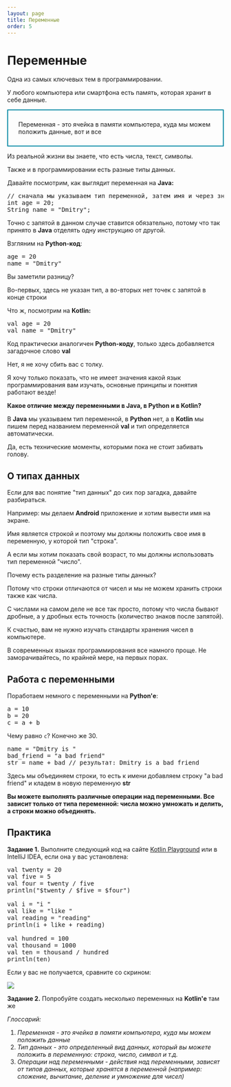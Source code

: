 ```yaml
---
layout: page
title: Переменные
order: 5
---
```


# Переменные

Одна из самых ключевых тем в программировании.

У любого компьютера или смартфона есть память, которая хранит в себе данные.

<div style="border: 2px solid #0085A1; padding: 24px">Переменная - это ячейка в памяти компьютера, куда мы можем положить данные, вот и все</div>

Из реальной жизни вы знаете, что есть числа, текст, символы.

Также и в программировании есть разные типы данных.

Давайте посмотрим, как выглядит переменная на **Java:**

<pre class="prettyprint">
// сначала мы указываем тип переменной, затем имя и через знак равенства присваиваем значение
int age = 20;
String name = "Dmitry";
</pre>

Точно с запятой в данном случае ставится обязательно, потому что так принято в **Java** отделять одну инструкцию от другой.

Взгляним на **Python-код**:

<pre class="prettyprint lang-python">
age = 20
name = "Dmitry"
</pre>

Вы заметили разницу?

Во-первых, здесь не указан тип, а во-вторых нет точек с запятой в конце строки

Что ж, посмотрим на **Kotlin:**

<pre class="prettyprint lang-kotlin">
val age = 20
val name = "Dmitry"
</pre>

Код практически аналогичен **Python-коду**, только здесь добавляется загадочное слово **val**

Нет, я не хочу сбить вас с толку.

Я хочу только показать, что не имеет значения какой язык программирования вам изучать, основные принципы и понятия работают везде!

**Какое отличие между переменными в Java, в Python и в Kotlin?**

В **Java** мы указываем тип переменной, в **Python** нет, а в **Kotlin** мы пишем перед названием переменной **val** и тип определяется автоматически.

Да, есть технические моменты, которыми пока не стоит забивать голову.

## О типах данных

Если для вас понятие "тип данных" до сих пор загадка, давайте разбираться.

Например: мы делаем **Android** приложение и хотим вывести имя на экране.

Имя является строкой и поэтому мы должны положить свое имя в переменную, у которой тип "строка".

А если мы хотим показать свой возраст, то мы должны использовать тип переменной "число".

Почему есть разделение на разные типы данных? 

Потому что строки отличаются от чисел и мы не можем хранить строки также как числа.

С числами на самом деле не все так просто, потому что числа бывают дробные, а у дробных есть точность (количество знаков после запятой).

К счастью, вам не нужно изучать стандарты хранения чисел в компьютере.

В современных языках программирования все намного проще. Не заморачивайтесь, по крайней мере, на первых порах.

## Работа с переменными

Поработаем немного с переменными на **Python'е**:

<pre class="prettyprint lang-python">
a = 10
b = 20
c = a + b
</pre>

Чему равно <code>c</code>? Конечно же 30.

<pre class="prettyprint lang-python">
name = "Dmitry is "
bad_friend = "a bad friend"
str = name + bad // результат: Dmitry is a bad friend
</pre>

Здесь мы объединяем строки, то есть к имени добавляем строку "a bad friend" и кладем в новую переменную **str**

**Вы можете выполнять различные операции над переменными. Все зависит только от типа переменной: числа можно умножать и делить, а строки можно объединять.**

## Практика

**Задание 1.** Выполните следующий код на сайте <a href="https://play.kotlinlang.org/" class="markdown-link">Kotlin Playground</a> или в IntelliJ IDEA, если она у вас установлена:

<pre class="prettyprint lang-kotlin">
val twenty = 20
val five = 5
val four = twenty / five
println("$twenty / $five = $four")

val i = "i "
val like = "like "
val reading = "reading"
println(i + like + reading)

val hundred = 100
val thousand = 1000
val ten = thousand / hundred
println(ten)
</pre>

Если у вас не получается, сравните со скрином:

<img src="/basics/variables/img1.png"/>

**Задание 2.** Попробуйте создать несколько переменных на **Kotlin'е**  там же

*Глоссарий:*

1. *Переменная - это ячейка в памяти компьютера, куда мы можем положить данные*
2. *Тип данных - это определенный вид данных, который вы можете положить в переменную: строка, число, символ и т.д.*
3. *Операции над переменными - действия над переменными, зависят от типов данных, которые хранятся в переменной (например: сложение, вычитание, деление и умножение для чисел)*